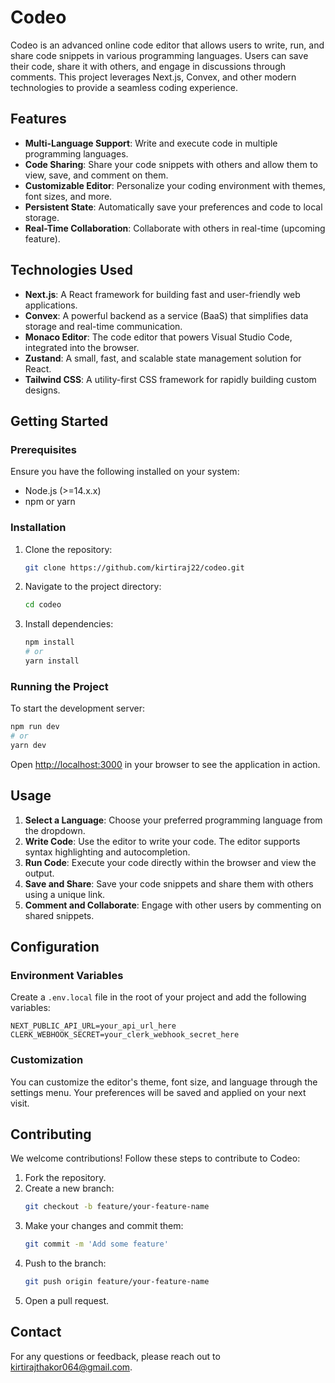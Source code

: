 # Codeo

Codeo is an advanced online code editor that allows users to write, run, and share code snippets in various programming languages. Users can save their code, share it with others, and engage in discussions through comments. This project leverages Next.js, Convex, and other modern technologies to provide a seamless coding experience.

## Features

- **Multi-Language Support**: Write and execute code in multiple programming languages.
- **Code Sharing**: Share your code snippets with others and allow them to view, save, and comment on them.
- **Customizable Editor**: Personalize your coding environment with themes, font sizes, and more.
- **Persistent State**: Automatically save your preferences and code to local storage.
- **Real-Time Collaboration**: Collaborate with others in real-time (upcoming feature).

## Technologies Used

- **Next.js**: A React framework for building fast and user-friendly web applications.
- **Convex**: A powerful backend as a service (BaaS) that simplifies data storage and real-time communication.
- **Monaco Editor**: The code editor that powers Visual Studio Code, integrated into the browser.
- **Zustand**: A small, fast, and scalable state management solution for React.
- **Tailwind CSS**: A utility-first CSS framework for rapidly building custom designs.

## Getting Started

### Prerequisites

Ensure you have the following installed on your system:

- Node.js (>=14.x.x)
- npm or yarn

### Installation

1. Clone the repository:
   ```bash
   git clone https://github.com/kirtiraj22/codeo.git
   ```
2. Navigate to the project directory:
   ```bash
   cd codeo
   ```
3. Install dependencies:
   ```bash
   npm install
   # or
   yarn install
   ```

### Running the Project

To start the development server:
```bash
npm run dev
# or
yarn dev
```
Open [http://localhost:3000](http://localhost:3000) in your browser to see the application in action.

## Usage

1. **Select a Language**: Choose your preferred programming language from the dropdown.
2. **Write Code**: Use the editor to write your code. The editor supports syntax highlighting and autocompletion.
3. **Run Code**: Execute your code directly within the browser and view the output.
4. **Save and Share**: Save your code snippets and share them with others using a unique link.
5. **Comment and Collaborate**: Engage with other users by commenting on shared snippets.

## Configuration

### Environment Variables

Create a `.env.local` file in the root of your project and add the following variables:

```env
NEXT_PUBLIC_API_URL=your_api_url_here
CLERK_WEBHOOK_SECRET=your_clerk_webhook_secret_here
```

### Customization

You can customize the editor's theme, font size, and language through the settings menu. Your preferences will be saved and applied on your next visit.

## Contributing

We welcome contributions! Follow these steps to contribute to Codeo:

1. Fork the repository.
2. Create a new branch:
   ```bash
   git checkout -b feature/your-feature-name
   ```
3. Make your changes and commit them:
   ```bash
   git commit -m 'Add some feature'
   ```
4. Push to the branch:
   ```bash
   git push origin feature/your-feature-name
   ```
5. Open a pull request.

## Contact

For any questions or feedback, please reach out to [kirtirajthakor064@gmail.com](mailto:kirtirajthakor064@gmail.com).


